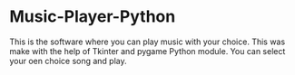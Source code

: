 # Music-Player-Python
This is the software where you can play music with your choice. This was make with the help of Tkinter and pygame Python module. You can select your oen choice song and play.
